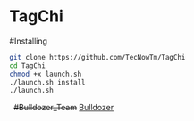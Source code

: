 # TagChi

#Installing

```sh
git clone https://github.com/TecNowTm/TagChi
cd TagChi
chmod +x launch.sh
./launch.sh install
./launch.sh
```
 
<del>#Bulldozer_Team</del>
[Bulldozer](https://telegram.me/Kon_Kone_Nanat)
